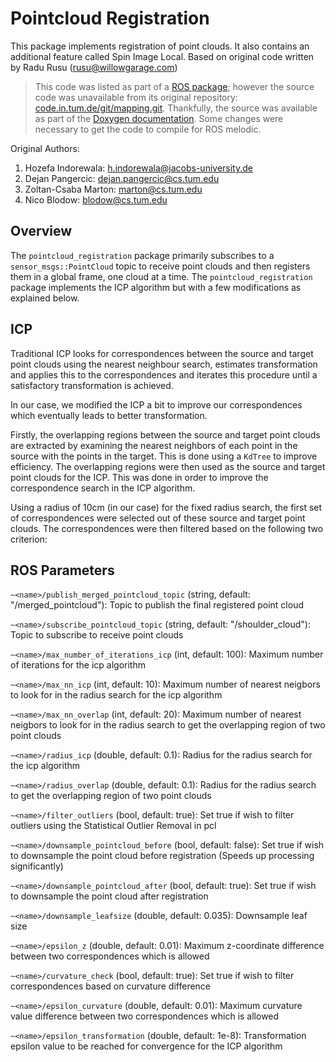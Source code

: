 # Pointcloud Registration

This package implements registration of point clouds. It also contains an additional feature called Spin Image Local. Based on original code written by Radu Rusu (rusu@willowgarage.com)

> This code was listed as part of a [ROS package](http://wiki.ros.org/pointcloud_registration); however the source code was unavailable from its original repository: [code.in.tum.de/git/mapping.git](http://code.in.tum.de/git/mapping.git). Thankfully, the source was available as part of the [Doxygen documentation](http://docs.ros.org/en/groovy/api/pointcloud_registration/html/index.html). Some changes were necessary to get the code to compile for ROS melodic.

Original Authors:

1. Hozefa Indorewala: h.indorewala@jacobs-university.de
2. Dejan Pangercic: dejan.pangercic@cs.tum.edu
3. Zoltan-Csaba Marton: marton@cs.tum.edu
4. Nico Blodow: blodow@cs.tum.edu

## Overview

The `pointcloud_registration` package primarily subscribes to a `sensor_msgs::PointCloud` topic to receive point clouds and then registers them in a global frame, one cloud at a time. The `pointcloud_registration` package implements the ICP algorithm but with a few modifications as explained below.

## ICP

Traditional ICP looks for correspondences between the source and target point clouds using the nearest neighbour search, estimates transformation and applies this to the correspondences and iterates this procedure until a satisfactory transformation is achieved.

In our case, we modified the ICP a bit to improve our correspondences which eventually leads to better transformation.

Firstly, the overlapping regions between the source and target point clouds are extracted by examining the nearest neighbors of each point in the source with the points in the target. This is done using a `KdTree` to improve efficiency. The overlapping regions were then used as the source and target point clouds for the ICP. This was done in order to improve the correspondence search in the ICP algorithm.

Using a radius of 10cm (in our case) for the fixed radius search, the first set of correspondences were selected out of these source and target point clouds. The correspondences were then filtered based on the following two criterion:

## ROS Parameters

`~<name>/publish_merged_pointcloud_topic` (string, default: "/merged_pointcloud"):
Topic to publish the final registered point cloud

`~<name>/subscribe_pointcloud_topic` (string, default: "/shoulder_cloud"):
Topic to subscribe to receive point clouds

`~<name>/max_number_of_iterations_icp` (int, default: 100):
Maximum number of iterations for the icp algorithm

`~<name>/max_nn_icp` (int, default: 10):
Maximum number of nearest neigbors to look for in the radius search for the icp algorithm

`~<name>/max_nn_overlap` (int, default: 20):
Maximum number of nearest neigbors to look for in the radius search to get the overlapping region of two point clouds

`~<name>/radius_icp` (double, default: 0.1):
Radius for the radius search for the icp algorithm

`~<name>/radius_overlap` (double, default: 0.1):
Radius for the radius search to get the overlapping region of two point clouds

`~<name>/filter_outliers` (bool, default: true):
Set true if wish to filter outliers using the Statistical Outlier Removal in pcl

`~<name>/downsample_pointcloud_before` (bool, default: false):
Set true if wish to downsample the point cloud before registration (Speeds up processing significantly)

`~<name>/downsample_pointcloud_after` (bool, default: true):
Set true if wish to downsample the point cloud after registration

`~<name>/downsample_leafsize` (double, default: 0.035):
Downsample leaf size

`~<name>/epsilon_z` (double, default: 0.01):
Maximum z-coordinate difference between two correspondences which is allowed

`~<name>/curvature_check` (bool, default: true):
Set true if wish to filter correspondences based on curvature difference

`~<name>/epsilon_curvature` (double, default: 0.01):
Maximum curvature value difference between two correspondences which is allowed

`~<name>/epsilon_transformation` (double, default: 1e-8):
Transformation epsilon value to be reached for convergence for the ICP algorithm
